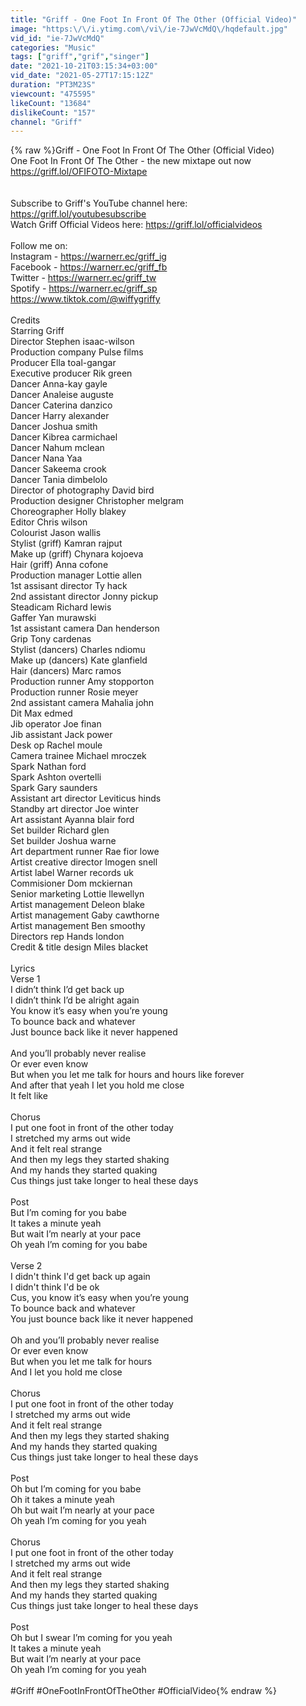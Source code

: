 ```yaml
---
title: "Griff - One Foot In Front Of The Other (Official Video)"
image: "https:\/\/i.ytimg.com\/vi\/ie-7JwVcMdQ\/hqdefault.jpg"
vid_id: "ie-7JwVcMdQ"
categories: "Music"
tags: ["griff","grif","singer"]
date: "2021-10-21T03:15:34+03:00"
vid_date: "2021-05-27T17:15:12Z"
duration: "PT3M23S"
viewcount: "475595"
likeCount: "13684"
dislikeCount: "157"
channel: "Griff"
---
```

{% raw %}Griff - One Foot In Front Of The Other (Official Video)<br />One Foot In Front Of The Other - the new mixtape out now <a rel="nofollow" target="blank" href="https://griff.lol/OFIFOTO-Mixtape">https://griff.lol/OFIFOTO-Mixtape</a><br /><br /><br />Subscribe to Griff's YouTube channel here: <a rel="nofollow" target="blank" href="https://griff.lol/youtubesubscribe">https://griff.lol/youtubesubscribe</a><br />Watch Griff Official Videos here: <a rel="nofollow" target="blank" href="https://griff.lol/officialvideos">https://griff.lol/officialvideos</a><br /><br />Follow me on:<br />Instagram - <a rel="nofollow" target="blank" href="https://warnerr.ec/griff_ig">https://warnerr.ec/griff_ig</a><br />Facebook - <a rel="nofollow" target="blank" href="https://warnerr.ec/griff_fb">https://warnerr.ec/griff_fb</a><br />Twitter - <a rel="nofollow" target="blank" href="https://warnerr.ec/griff_tw">https://warnerr.ec/griff_tw</a><br />Spotify - <a rel="nofollow" target="blank" href="https://warnerr.ec/griff_sp">https://warnerr.ec/griff_sp</a><br /><a rel="nofollow" target="blank" href="https://www.tiktok.com/@wiffygriffy">https://www.tiktok.com/@wiffygriffy</a> <br /><br />Credits <br />Starring Griff<br />Director Stephen isaac-wilson<br />Production company Pulse films<br />Producer Ella toal-gangar<br />Executive producer Rik green<br />Dancer Anna-kay gayle<br />Dancer Analeise auguste<br />Dancer Caterina danzico<br />Dancer Harry alexander<br />Dancer Joshua smith<br />Dancer Kibrea carmichael<br />Dancer Nahum mclean<br />Dancer Nana Yaa<br />Dancer Sakeema crook<br />Dancer Tania dimbelolo<br />Director of photography David bird<br />Production designer Christopher melgram<br />Choreographer Holly blakey<br />Editor Chris wilson<br />Colourist Jason wallis<br />Stylist (griff) Kamran rajput<br />Make up (griff) Chynara kojoeva<br />Hair (griff) Anna cofone<br />Production manager Lottie allen<br />1st assisant director Ty hack<br />2nd assistant director Jonny pickup<br />Steadicam  Richard lewis<br />Gaffer Yan murawski<br />1st assistant camera Dan henderson<br />Grip Tony cardenas<br />Stylist (dancers) Charles ndiomu<br />Make up (dancers) Kate glanfield<br />Hair (dancers) Marc ramos<br />Production runner Amy stopporton<br />Production runner Rosie meyer<br />2nd assistant camera Mahalia john<br />Dit Max edmed<br />Jib operator Joe finan<br />Jib assistant Jack power<br />Desk op Rachel moule<br />Camera trainee Michael mroczek<br />Spark Nathan ford<br />Spark Ashton overtelli<br />Spark Gary saunders<br />Assistant art director  Leviticus hinds<br />Standby art director  Joe winter<br />Art assistant Ayanna blair ford<br />Set builder Richard glen<br />Set builder Joshua warne<br />Art department runner Rae fior lowe<br />Artist creative director Imogen snell<br />Artist label  Warner records uk<br />Commisioner  Dom mckiernan<br />Senior marketing Lottie llewellyn<br />Artist management Deleon blake<br />Artist management Gaby cawthorne<br />Artist management Ben smoothy<br />Directors rep Hands london<br />Credit &amp; title design Miles blacket<br /><br />Lyrics<br />Verse 1<br />I didn’t think I’d get back up <br />I didn’t think I’d be alright again <br />You know it’s easy when you’re young <br />To bounce back and whatever <br />Just bounce back like it never happened <br /><br />And you’ll probably never realise <br />Or ever even know <br />But when you let me talk for hours and hours like forever<br />And after that yeah I let you hold me close <br />It felt like <br /><br />Chorus <br />I put one foot in front of the other today <br />I stretched my arms out wide <br />And it felt real strange <br />And then my legs they started shaking <br />And my hands they started quaking <br />Cus things just take longer to heal these days<br /><br />Post <br />But I’m coming for you babe<br />It takes a minute yeah <br />But wait I’m nearly at your pace<br />Oh yeah I’m coming for you babe <br /><br />Verse 2<br />I didn't think I'd get back up again<br />I didn't think I'd be ok<br />Cus, you know it’s easy when you’re young <br />To bounce back and whatever <br />You just bounce back like it never happened <br /><br />Oh and you’ll probably never realise <br />Or ever even know <br />But when you let me talk for hours <br />And I let you hold me close <br /><br />Chorus <br />I put one foot in front of the other today <br />I stretched my arms out wide <br />And it felt real strange <br />And then my legs they started shaking <br />And my hands they started quaking <br />Cus things just take longer to heal these days<br /><br />Post <br />Oh but I’m coming for you babe<br />Oh it takes a minute yeah <br />Oh but wait I’m nearly at your pace<br />Oh yeah I’m coming for you yeah<br /><br />Chorus <br />I put one foot in front of the other today <br />I stretched my arms out wide <br />And it felt real strange <br />And then my legs they started shaking <br />And my hands they started quaking <br />Cus things just take longer to heal these days<br /> <br />Post <br />Oh but I swear I’m coming for you yeah<br />It takes a minute yeah <br />But wait I’m nearly at your pace<br />Oh yeah I’m coming for you yeah<br /><br />#Griff #OneFootInFrontOfTheOther #OfficialVideo{% endraw %}

